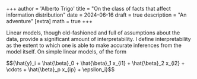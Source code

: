 +++
author = 'Alberto Trigo'
title = "On the class of facts that affect information distribution"
date = 2024-06-16
draft = true
description = "An adventure"
[extra]
math = true
+++

Linear models, though old-fashioned and full of assumptions about the data, provide a significant amount of interpretability.
I define interpretability as the extent to which one is able to make accurate inferences from the model itself.
On simple linear models, of the form

<div>$${\hat{y}_i = \hat{\beta}_0 + \hat{\beta}_1 x_{i1} + \hat{\beta}_2 x_{i2} + \cdots + \hat{\beta}_p x_{ip} + \epsilon_i}$$</div>

